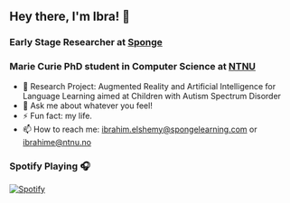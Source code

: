 ## Hey there, I'm Ibra! 👋

### Early Stage Researcher at [Sponge][sponge]
### Marie Curie PhD student in Computer Science at [NTNU][ntnu]
- 🔭 Research Project: Augmented Reality and Artificial Intelligence for Language Learning aimed at Children with Autism Spectrum Disorder
- 💬 Ask me about whatever you feel!
- ⚡ Fun fact: my life.
- 📫 How to reach me: [ibrahim.elshemy@spongelearning.com](mailto:ibrahim.elshemy@spongelearning.com) or [ibrahime@ntnu.no](mailto:ibrahime@ntnu.no?subject=[GitHub]%20Source%20Han%20San)  

### Spotify Playing 🎧
[![Spotify](https://ibriaco-spotify.ibriaco.vercel.app/api/spotify)](https://open.spotify.com/user/piccoloibra)


[sponge]: https://www.spongelearning.com/
[ntnu]: https://www.ntnu.edu/
